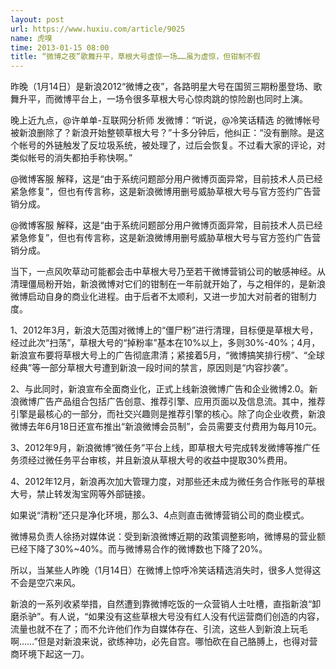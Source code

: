 ```yaml
---
layout: post
url: https://www.huxiu.com/article/9025
name: 虎嗅
time: 2013-01-15 08:00
title: “微博之夜”歌舞升平，草根大号虚惊一场……虽为虚惊，但钳制不假
---
```

昨晚（1月14日）是新浪2012“微博之夜”，各路明星大号在国贸三期粉墨登场、歌舞升平，而微博平台上，一场令很多草根大号心惊肉跳的惊险剧也同时上演。

晚上近九点，@许单单-互联网分析师 发微博：“听说，@冷笑话精选 的微博帐号被新浪删除了？新浪开始整顿草根大号？”十多分钟后，他纠正：“没有删除。是这个帐号的外链触发了反垃圾系统，被处理了，过后会恢复。不过看大家的评论，对类似帐号的消失都拍手称快啊。”

@微博客服 解释，这是“由于系统问题部分用户微博页面异常，目前技术人员已经紧急修复”，但也有传言称，这是新浪微博用删号威胁草根大号与官方签约广告营销分成。

@微博客服 解释，这是“由于系统问题部分用户微博页面异常，目前技术人员已经紧急修复”，但也有传言称，这是新浪微博用删号威胁草根大号与官方签约广告营销分成。

当下，一点风吹草动可能都会击中草根大号乃至若干微博营销公司的敏感神经。从清理僵局粉开始，新浪微博对它们的钳制在一年前就开始了，与之相伴的，是新浪微博启动自身的商业化进程。由于后者不太顺利，又进一步加大对前者的钳制力度。

1、2012年3月，新浪大范围对微博上的“僵尸粉”进行清理，目标便是草根大号，经过此次“扫荡”，草根大号的“掉粉率”基本在10%以上，多则30%-40%；4月，新浪宣布要将草根大号上的广告彻底肃清；紧接着5月，“微博搞笑排行榜”、“全球经典”等一部分草根大号遭到新浪一段时间的禁言，原因则是“内容抄袭”。

2、与此同时，新浪宣布全面商业化，正式上线新浪微博广告和企业微博2.0。新浪微博广告产品组合包括广告创意、推荐引擎、应用页面以及信息流。其中，推荐引擎是最核心的一部分，而社交兴趣则是推荐引擎的核心。除了向企业收费，新浪微博去年6月18日还宣布推出“新浪微博会员制”，会员需要支付费用为每月10元。

3、2012年9月，新浪微博“微任务”平台上线，即草根大号完成转发微博等推广任务须经过微任务平台审核，并且新浪从草根大号的收益中提取30%费用。

4、2012年12月，新浪再次加大管理力度，对那些还未成为微任务合作账号的草根大号，禁止转发淘宝网等外部链接。

如果说“清粉”还只是净化环境，那么3、4点则直击微博营销公司的商业模式。

微博易负责人徐扬对媒体说：受到新浪微博近期的政策调整影响，微博易的营业额已经下降了30%~40%。而与微博易合作的微博数也下降了20%。

所以，当某些人昨晚（1月14日）在微博上惊呼冷笑话精选消失时，很多人觉得这不会是空穴来风。

新浪的一系列收紧举措，自然遭到靠微博吃饭的一众营销人士吐槽，直指新浪“卸磨杀驴”。有人说，“如果没有这些草根大号没有红人没有代运营商们创造的内容，流量也就不在了；而不允许他们作为自媒体存在、引流，这些人到新浪上玩毛啊……”但是对新浪来说，欲练神功，必先自宫。哪怕砍在自己胳膊上，也得对营商环境下起这一刀。

